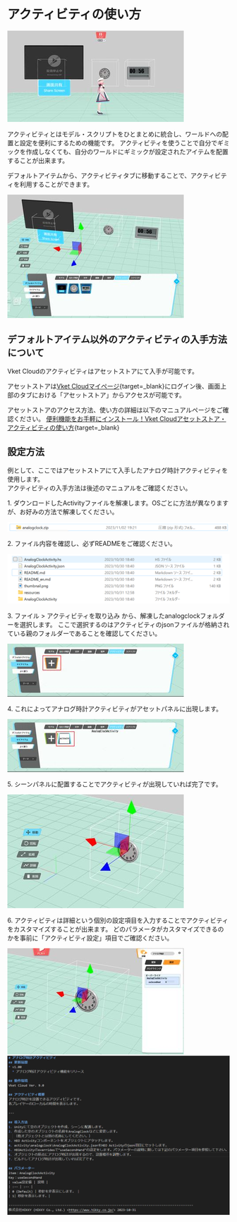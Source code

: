 # アクティビティの使い方

![HowToActivity_1](img/HowToActivity_1.jpg)

アクティビティとはモデル・スクリプトをひとまとめに統合し、ワールドへの配置と設定を便利にするための機能です。
アクティビティを使うことで自分でギミックを作成しなくても、自分のワールドにギミックが設定されたアイテムを配置することが出来ます。

デフォルトアイテムから、アクティビティタブに移動することで、アクティビティを利用することができます。

![HowToActivity_2](img/HowToActivity_2.jpg)

## デフォルトアイテム以外のアクティビティの入手方法について

Vket Cloudのアクティビティはアセットストアにて入手が可能です。<br>

アセットストアは[Vket Cloudマイページ](https://cloud.vket.com/){target=_blank}にログイン後、画面上部のタブにおける「アセットストア」からアクセスが可能です。

アセットストアのアクセス方法、使い方の詳細は以下のマニュアルページをご確認ください。
[便利機能をお手軽にインストール！Vket Cloudアセットストア・アクティビティの使い方](https://magazine.vket.com/n/n7d554dbeb552){target=_blank}

## 設定方法

例として、ここではアセットストアにて入手したアナログ時計アクティビティを使用します。<br>
アクティビティの入手方法は後述のマニュアルをご確認ください。

1\. ダウンロードしたActivityファイルを解凍します。OSごとに方法が異なりますが、お好みの方法で解凍してください。

![HowToActivity_3](img/HowToActivity_3.jpg)

2\. ファイル内容を確認し、必ずREADMEをご確認ください。

![HowToActivity_4](img/HowToActivity_4.jpg)

3\. ファイル > アクティビティを取り込み から、解凍したanalogclockフォルダーを選択します。
ここで選択するのはアクティビティのjsonファイルが格納されている親のフォルダーであることを確認してください。

![HowToActivity_5](img/HowToActivity_5.jpg)

4\. これによってアナログ時計アクティビティがアセットパネルに出現します。

![HowToActivity_6](img/HowToActivity_6.jpg)

5\. シーンパネルに配置することでアクティビティが出現していれば完了です。

![HowToActivity_7](img/HowToActivity_7.jpg)

6\. アクティビティは詳細という個別の設定項目を入力することでアクティビティをカスタマイズすることが出来ます。
どのパラメータがカスタマイズできるのかを事前に「アクティビティ設定」項目でご確認ください。

![HowToActivity_8](img/HowToActivity_8.jpg)
![HowToActivity_9](img/HowToActivity_9.jpg)
